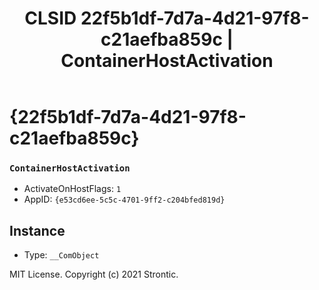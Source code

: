 ﻿---
title: "CLSID 22f5b1df-7d7a-4d21-97f8-c21aefba859c | ContainerHostActivation"
excerpt: What is COM-Object CLSID 22f5b1df-7d7a-4d21-97f8-c21aefba859c?
---

# {22f5b1df-7d7a-4d21-97f8-c21aefba859c}

### `ContainerHostActivation`
* ActivateOnHostFlags: `1`
* AppID: `{e53cd6ee-5c5c-4701-9ff2-c204bfed819d}`

## Instance

* Type: `__ComObject`

MIT License. Copyright (c) 2021 Strontic.



